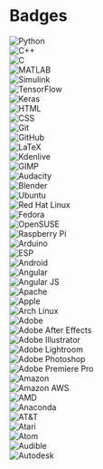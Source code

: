 # Badges
![Python](https://img.shields.io/badge/-Python-black?style=flat-square&logo=Python)   
![C++](https://img.shields.io/badge/-++-00599C?style=flat-square&logo=c)  
![C](https://img.shields.io/badge/--00599C?style=flat-square&logo=c)  
![MATLAB](https://img.shields.io/badge/-MATLAB-0076A8?logo=mathworks)  
![Simulink](https://img.shields.io/badge/-Simulink-orange)  
![TensorFlow](https://img.shields.io/badge/-TensorFlow-000000?logo=tensorflow)  
![Keras](https://img.shields.io/badge/-Keras-D00000?logo=keras)  
![HTML](https://img.shields.io/badge/-HTML5-000000?logo=html5)  
![CSS](https://img.shields.io/badge/-CSS3-blue?logo=css3)   
![Git](https://img.shields.io/badge/-Git-black?style=flat-square&logo=git)  
![GitHub](https://img.shields.io/badge/-GitHub-181717?style=flat-square&logo=github)  
![LaTeX](https://img.shields.io/badge/-LaTeX-008080?logo=latex)  
![Kdenlive](https://img.shields.io/badge/-Kdenlive-FFFFFF?logo=kdenlive)  
![GIMP](https://img.shields.io/badge/-GIMP-5C5543?logo=gimp)  
![Audacity](https://img.shields.io/badge/-Audacity-0000CC?logo=audacity)  
![Blender](https://img.shields.io/badge/-Blender-000000?logo=blender)  
![Ubuntu](https://img.shields.io/badge/-Ubuntu-FFFFFF?logo=ubuntu)  
![Red Hat Linux](https://img.shields.io/badge/-Red%20Hat%20Linux-EE0000?logo=redhat)  
![Fedora](https://img.shields.io/badge/-Fedora-294172?logo=fedora)  
![OpenSUSE](https://img.shields.io/badge/-OpenSUSE-000000?logo=opensuse)  
![Raspberry Pi](https://img.shields.io/badge/-Raspberry%20Pi-A22846?logo=raspberrypi)   
![Arduino](https://img.shields.io/badge/-Arduino-000000?logo=arduino)  
![ESP](https://img.shields.io/badge/-ESP-000000?logo=esphome)  
![Android](https://img.shields.io/badge/-Android-black?logo=android)  
![Angular](https://img.shields.io/badge/-Angular-DD0031?logo=angular)  
![Angular JS](https://img.shields.io/badge/-AngularJS-E23237?logo=angularjs)  
![Apache](https://img.shields.io/badge/-Apache-D22128?logo=apache)  
![Apple](https://img.shields.io/badge/-Apple-000000?logo=apple)  
![Arch Linux](https://img.shields.io/badge/-Arch%20Linux-000000?logo=arch%20linux)  
![Adobe](https://img.shields.io/badge/-Adobe-FF0000?logo=adobe)  
![Adobe After Effects](https://img.shields.io/badge/-Adobe%20After%20Effects-000000?logo=adobe%20after%20effects)  
![Adobe Illustrator](https://img.shields.io/badge/-Adobe%20Illustrator-000000?logo=adobe%20illustrator)    
![Adobe Lightroom](https://img.shields.io/badge/-Adobe%20Lightroom-000000?logo=adobe%20lightroom)   
![Adobe Photoshop](https://img.shields.io/badge/-Adobe%20Photoshop-000000?logo=adobe%20photoshop)   
![Adobe Premiere Pro](https://img.shields.io/badge/-Adobe%20Premiere%20Pro-000000?logo=adobe%20premiere%20pro)    
![Amazon](https://img.shields.io/badge/-Amazon-FF9900?logo=amazon&logoColor=white)  
![Amazon AWS](https://img.shields.io/badge/-Amazon%20AWS-232F3E?logo=amazon%20aws)  
![AMD](https://img.shields.io/badge/-AMD-ED1C24?logo=amd)  
![Anaconda](https://img.shields.io/badge/-Anaconda-44A833?logo=anaconda&logoColor=white)  
![AT&T](https://img.shields.io/badge/-AT&T-009FDB?logo=at%20and%20t&logoColor=white)  
![Atari](https://img.shields.io/badge/-Atari-E4202E?logo=atari&logoColor=white)  
![Atom](https://img.shields.io/badge/-Atom-66595C?logo=atom&logoColor=white)  
![Audible](https://img.shields.io/badge/-Audible-F8991C?logo=audible&logoColor=white)  
![Autodesk](https://img.shields.io/badge/-Autodesk-0696D7?logo=autodesk&logoColor=white)  
![]()
![]()
![]()
![]()
![]()
![]()
![]()
![]()
![]()
![]()
